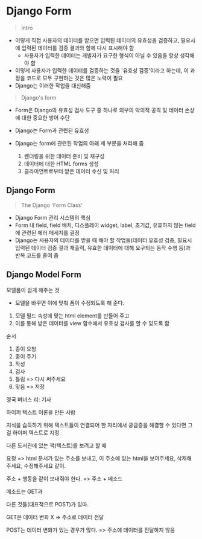 # Django Form

> Intro

- 이렇게 직접 사용자의 데이터를 받으면 입력된 데이터의 유효성을 검증하고, 필요시에 입력된 데이터를 검증 결과와 함께 다시 표시해야 함
  - 사용자가 입력한 데이터는 개발자가 요구한 형식이 아닐 수 있음을 항상 생각해야 함
- 이렇게 사용자가 입력한 데이터를 검증하는 것을 '유효성 검증'이라고 하는데, 이 과정을 코드로 모두 구현하는 것은 많은 노력이 필요
- Django는 이러한 작업을 대신해줌





> Django's form

- Form은 Django의 유효성 검사 도구 중 하나로 외부의 악의적 공격 및 데이터 손상에 대한 중요한 방어 수단

- Django는 Form과 관련된 유효성
- Django는 form에 관련된 작업의 아래 세 부분을 처리해 줌
  1. 렌더링을 위한 데이터 준비 및 재구성
  2. 데이터에 대한 HTML forms 생성
  3. 클라이언트로부터 받은 데이터 수신 및 처리



## Django Form

> The Django 'Form Class'

- Django Form 관리 시스템의 핵심
- Form 내 field, field 배치, 디스플레이 widget, label, 초기값, 유효하지 않는 field에 관련된 에러 메세지를 결정
- Django는 사용자의 데이터를 받을 때 해야 할 작업들(데이터 유효성 검증, 필요시 입력된 데이터 검증 결과 재출력, 유효한 데이터에 대해 요구되는 동작 수행 등)과 반복 코드를 줄여 줌









## Django Model Form

모델폼이 쉽게 해주는 것

- 모델을 바꾸면 이에 맞춰 폼이 수정되도록 해 준다.

1. 모델 필드 속성에 맞는 html element를 만들어 주고
2. 이를 통해 받은 데이터를 view 함수에서 유효성 검사를 할 수 있도록 함



순서

1. 종이 요청
2. 종이 주기
3. 작성
4. 검사
5. 틀림 => 다시 써주세요
6. 맞음 => 저장



영국 버너스 리: 기사

하이퍼 텍스트 이론을 만든 사람

지식을 습득하기 위해 텍스트들이 연결되어 한 자리에서 궁금증을 해결할 수 있다면 그걸 하이퍼 텍스트로 지정

다른 도서관에 있는 책(텍스트)를 보려고 할 때

요청 => html 문서가 있는 주소를 보내고, 이 주소에 있는 html을 보여주세요, 삭제해주세요, 수정해주세요 같이.

주소 + 행동을 같이 보내줘야 한다. => 주소 + 메소드

메소드는 GET과

다른 것들(대표적으로 POST)가 있따.

GET은 데이터 변화 X => 주소로 데이터 전달

POST는 데이터 변화가 있는 경우가 많다. => 주소에 데이터를 전달하지 않음